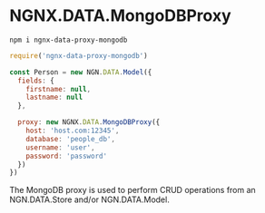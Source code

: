 # NGNX.DATA.MongoDBProxy

`npm i ngnx-data-proxy-mongodb`

```js
require('ngnx-data-proxy-mongodb')

const Person = new NGN.DATA.Model({
  fields: {
    firstname: null,
    lastname: null
  },

  proxy: new NGNX.DATA.MongoDBProxy({
    host: 'host.com:12345',
    database: 'people_db',
    username: 'user',
    password: 'password'
  })
})
```

The MongoDB proxy is used to perform CRUD operations from an NGN.DATA.Store and/or NGN.DATA.Model.  
